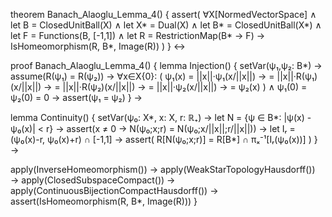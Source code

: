 theorem Banach_Alaoglu_Lemma_4() {
  assert(
    ∀X[NormedVectorSpace] ∧
    let B = ClosedUnitBall(X) ∧
    let X* = Dual(X) ∧
    let B* = ClosedUnitBall(X*) ∧
    let F = Functions(B, [-1,1]) ∧
    let R = RestrictionMap(B* → F) →
    IsHomeomorphism(R, B*, Image(R))
  )
} ↔

proof Banach_Alaoglu_Lemma_4() {
  lemma Injection() {
    setVar(ψ₁,ψ₂: B*) →
    assume(R(ψ₁) = R(ψ₂)) →
    ∀x∈X\{0}: (
      ψ₁(x) = ||x||·ψ₁(x/||x||) →
      = ||x||·R(ψ₁)(x/||x||) →
      = ||x||·R(ψ₂)(x/||x||) →
      = ||x||·ψ₂(x/||x||) →
      = ψ₂(x)
    ) ∧
    ψ₁(0) = ψ₂(0) = 0 →
    assert(ψ₁ = ψ₂)
  } →

  lemma Continuity() {
    setVar(ψ₀: X*, x: X, r: ℝ₊) →
    let N = {ψ ∈ B*: |ψ(x) - ψ₀(x)| < r} →
    assert(x ≠ 0 → N(ψ₀;x;r) = N(ψ₀;x/||x||;r/||x||)) →
    let Iᵣ = (ψ₀(x)-r, ψ₀(x)+r) ∩ [-1,1] →
    assert(
      R[N(ψ₀;x;r)] = R[B*] ∩ πₓ⁻¹[Iᵣ(ψ₀(x))]
    )
  } →

  apply(InverseHomeomorphism()) →
  apply(WeakStarTopologyHausdorff()) →
  apply(ClosedSubspaceCompact()) →
  apply(ContinuousBijectionCompactHausdorff()) →
  assert(IsHomeomorphism(R, B*, Image(R)))
}